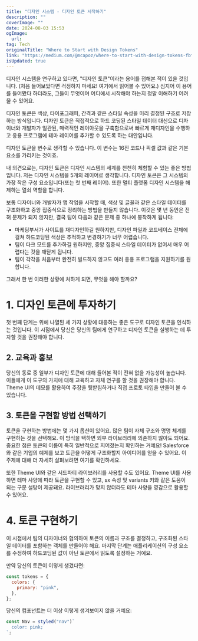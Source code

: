 ```yaml
---
title: "디자인 시스템 - 디자인 토큰 시작하기"
description: ""
coverImage: ""
date: 2024-08-03 15:53
ogImage: 
  url: 
tag: Tech
originalTitle: "Where to Start with Design Tokens"
link: "https://medium.com/@mcapoz/where-to-start-with-design-tokens-fbfd1c168101"
isUpdated: true
---
```






디자인 시스템을 연구하고 있다면, "디자인 토큰"이라는 용어를 접해본 적이 있을 것입니다. (처음 들어보았다면 걱정하지 마세요! 여기에서 읽어볼 수 있어요.) 심지어 이 용어를 들어봤다 하더라도, 그들이 무엇이며 어디에서 시작해야 하는지 정말 이해하기 어려울 수 있어요.

디자인 토큰은 색상, 타이포그래피, 간격과 같은 스타일 속성을 미리 결정된 구조로 저장하는 방식입니다. 디자인 토큰은 직접적으로 하드 코딩된 스타일 데이터 대신으로 디자이너와 개발자가 일관된, 매력적인 레이아웃을 구축함으로써 빠르게 재디자인을 수행하고 응용 프로그램에 테마 레이어를 추가할 수 있도록 하는 대안입니다.

디자인 토큰을 변수로 생각할 수 있습니다. 이 변수는 16진 코드나 픽셀 값과 같은 기본 요소를 가리키는 것이죠.

내 의견으로는, 디자인 토큰은 디자인 시스템의 세계를 천천히 체험할 수 있는 좋은 방법입니다. 저는 디자인 시스템을 5개의 레이어로 생각합니다. 디자인 토큰은 그 시스템의 가장 작은 구성 요소입니다(또는 첫 번째 레이어). 또한 멀티 플랫폼 디자인 시스템을 해제하는 열쇠 역할을 합니다.

<div class="content-ad"></div>

보통 디자이너와 개발자가 앱 작업을 시작할 때, 색상 및 글꼴과 같은 스타일 데이터를 구조화하고 중앙 집중식으로 정리하는 방법을 만들지 않습니다. 이것은 몇 년 동안은 전혀 문제가 되지 않지만, 결국 팀이 다음과 같은 문제 중 하나에 봉착하게 됩니다:

- 마케팅부서가 사이트를 재디자인하길 원하지만, 디자인 파일과 코드베이스 전체에 걸쳐 하드코딩된 색상은 추적하고 변경하기가 너무 어렵습니다.
- 팀이 다크 모드를 추가하길 원하지만, 중앙 집중식 스타일 데이터가 없어서 매우 어렵다는 것을 깨닫게 됩니다.
- 팀이 각각을 처음부터 완전히 빌드하지 않고도 여러 응용 프로그램을 지원하기를 원합니다.

그래서 한 번 이러한 상황에 처하게 되면, 무엇을 해야 할까요?

# 1. 디자인 토큰에 투자하기

<div class="content-ad"></div>

첫 번째 단계는 위에 나열된 세 가지 상황에 대응하는 좋은 도구로 디자인 토큰을 인식하는 것입니다. 이 시점에서 당신은 당신의 팀에게 연구하고 디자인 토큰을 실행하는 데 투자할 것을 권장해야 합니다.

## 2. 교육과 홍보

당신의 동료 중 일부가 디자인 토큰에 대해 들어본 적이 전혀 없을 가능성이 높습니다. 이들에게 이 도구의 가치에 대해 교육하고 자체 연구를 할 것을 권장해야 합니다. Theme UI의 데모를 활용하여 주장을 뒷받침하거나 직접 프로토 타입을 만들어 볼 수 있습니다.

## 3. 토큰을 구현할 방법 선택하기

<div class="content-ad"></div>

토큰을 구현하는 방법에는 몇 가지 옵션이 있어요. 많은 팀이 자체 구조와 명명 체계를 구현하는 것을 선택해요. 이 방식을 택하면 외부 라이브러리에 의존하지 않아도 되어요. 중요한 점은 토큰의 이름이 특히 일반적으로 지어졌는지 확인하는 거예요! Salesforce와 같은 기업의 예제를 보고 토큰을 어떻게 구조화할지 아이디어를 얻을 수 있어요. 이 주제에 대해 더 자세히 살펴보려면 여기를 확인하세요.

또한 Theme UI와 같은 서드파티 라이브러리를 사용할 수도 있어요. Theme UI를 사용하면 테마 사양에 따라 토큰을 구현할 수 있고, sx 속성 및 variants 키와 같은 도움이 되는 구문 설탕이 제공돼요. 라이브러리가 맞지 않더라도 테마 사양을 영감으로 활용할 수 있어요.

# 4. 토큰 구현하기

이 시점에서 팀의 디자이너와 협의하여 토큰의 이름과 구조를 결정하고, 구조화된 스타일 데이터를 포함하는 객체를 만들어야 해요. 마지막 단계는 애플리케이션의 구성 요소를 수정하여 하드코딩된 값이 아닌 토큰에서 읽도록 설정하는 거예요.

<div class="content-ad"></div>

만약 당신의 토큰이 이렇게 생겼다면:

```js
const tokens = {
  colors: {
    primary: "pink",
  },
};
```

당신의 컴포넌트는 더 이상 이렇게 생겨보이지 않을 거예요:

```js
const Nav = styled("nav")`
  color: pink;
`;
```

<div class="content-ad"></div>
